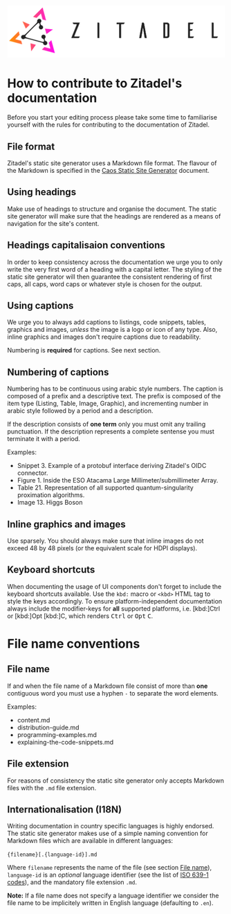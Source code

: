 ![ZITADEL](/docs/img/zitadel-logo-oneline-lightdesign@2x.png "Zitadel Logo")

# How to contribute to Zitadel's documentation
Before you start your editing process please take some time to familiarise yourself with the rules for contributing to the documentation of Zitadel.

## File format
Zitadel's static site generator uses a Markdown file format. The flavour of the Markdown is specified in the [Caos Static Site Generator](/docs/cssg.md) document.

## Using headings
Make use of headings to structure and organise the document. The static site generator will make sure that the headings are rendered as a means of navigation for the site's content.

## Headings capitalisaion conventions
In order to keep consistency across the documentation we urge you to only write the very first word of a heading with a capital letter. The styling of the static site generator will then guarantee the consistent rendering of first caps, all caps, word caps or whatever style is chosen for the output.

## Using captions
We urge you to always add captions to listings, code snippets, tables, graphics and images, *unless* the image is a logo or icon of any type. Also, inline graphics and images don't require captions due to readability.

Numbering is **required** for captions. See next section.

## Numbering of captions
Numbering has to be continuous using arabic style numbers. The caption is composed of a prefix and a descriptive text. The prefix is composed of the item type (Listing, Table, Image, Graphic), and incrementing number in arabic style followed by a period and a description.

If the description consists of **one term** only you must omit any trailing punctuation. If the description represents a complete sentense you must terminate it with a period.

Examples:

* Snippet 3. Example of a protobuf interface deriving Zitadel's OIDC connector.
* Figure 1. Inside the ESO Atacama Large Millimeter/submillimeter Array.
* Table 21. Representation of all supported quantum-singularity proximation algorithms.
* Image 13. Higgs Boson

## Inline graphics and images
Use sparsely. You should always make sure that inline images do not exceed 48 by 48 pixels (or the equivalent scale for HDPI displays).

## Keyboard shortcuts
When documenting the usage of UI components don't forget to include the keyboard shortcuts available. Use the `kbd:` macro or `<kbd>` HTML tag to style the keys accordingly. To ensure platform-independent documentation always include the modifier-keys for **all** supported platforms, i.e. [kbd:]Ctrl or [kbd:]Opt [kbd:]C, which renders <kbd>Ctrl</kbd> or <kbd>Opt</kbd> <kbd>C</kbd>.

# File name conventions
## File name
If and when the file name of a Markdown file consist of more than **one** contiguous word you must use a hyphen `-` to separate the word elements.

Examples:

* content.md
* distribution-guide.md
* programming-examples.md
* explaining-the-code-snippets.md

## File extension
For reasons of consistency the static site generator only accepts Markdown files with the `.md` file extension.

## Internationalisation (I18N)
Writing documentation in country specific languages is highly endorsed. The static site generator makes use of a simple naming convention for Markdown files which are available in different languages:

`{filename}[.{language-id}].md`

Where `filename` represents the name of the file (see section [File name](#file-name)), `language-id` is an *optional* language identifier (see the list of [ISO 639-1 codes](https://en.wikipedia.org/wiki/List_of_ISO_639-1_codes)), and the mandatory file extension `.md`.

**Note:** If a file name does not specify a language identifier we consider the file name to be implicitely written in English language (defaulting to `.en`).
